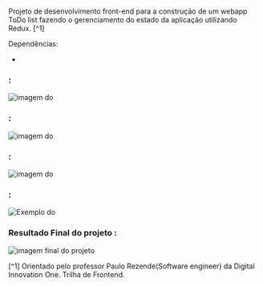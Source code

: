 # 


Projeto de desenvolvimento front-end para a construção de um webapp ToDo list fazendo o gerenciamento do estado da aplicação utilizando Redux. [^1]



Dependências:

- 


### :
![imagem do ](./src/assets/serviço-google-find.png)



### :
![imagem do ](./src/assets/clone-do-serviço-google-find.png)


### :
![imagem do ](./src/assets/image-exemplo-do-uso-skeleton-no-preenchimento-dos-dados.png)


### :
![Exemplo do ](./src/assets/exemplo-do-uso-do-skeleton-no-carregamento-das-imagens.png)



### Resultado Final do projeto :
![imagem final do projeto ](./src/assets/project-image.png)





[^1] Orientado pelo professor Paulo Rezende(Software engineer) da Digital Innovation One. Trilha de Frontend.

